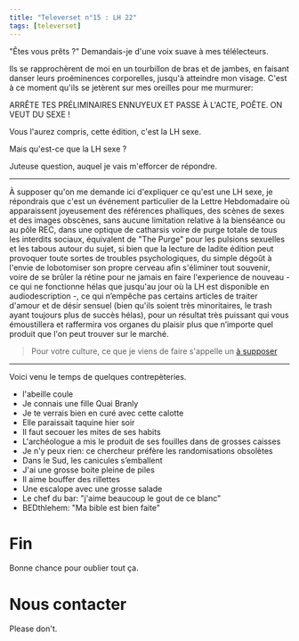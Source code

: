 ```yaml
---
title: "Televerset n°15 : LH 22"
tags: [televerset]
---
```



"Êtes vous prêts ?" Demandais-je d'une voix suave à mes télélecteurs.

Ils se rapprochèrent de moi en un tourbillon de bras et de jambes, en faisant danser leurs proéminences corporelles, jusqu'à atteindre mon visage. C'est à ce moment qu'ils se jetèrent sur mes oreilles pour me murmurer:

ARRÊTE TES PRÉLIMINAIRES ENNUYEUX ET PASSE À L'ACTE, POÊTE. ON VEUT DU SEXE !


Vous l'aurez compris, cette édition, c'est la LH sexe.

Mais qu'est-ce que la LH sexe ?

Juteuse question, auquel je vais m'efforcer de répondre.

---


À supposer qu'on me demande ici d'expliquer ce qu'est une LH sexe, je répondrais que c'est un événement particulier de la Lettre Hebdomadaire où apparaissent joyeusement des références phalliques, des scènes de sexes et des images obscènes, sans aucune limitation relative à la bienséance ou au pôle REC, dans une optique de catharsis voire de purge totale de tous les interdits sociaux, équivalent de "The Purge" pour les pulsions sexuelles et les tabous autour du sujet, si bien que la lecture de ladite édition peut provoquer toute sortes de troubles psychologiques, du simple dégoût à l'envie de lobotomiser son propre cerveau afin s'éliminer tout souvenir, voire de se brûler la rétine pour ne jamais en faire l'experience de nouveau - ce qui ne fonctionne hélas que jusqu'au jour où la LH est disponible en audiodescription -, ce qui n’empêche pas certains articles de traiter d'amour et de désir sensuel (bien qu'ils soient très minoritaires, le trash ayant toujours plus de succès hélas), pour un résultat très puissant qui vous émoustillera et raffermira vos organes du plaisir plus que n’importe quel produit que l'on peut trouver sur le marché.

> Pour votre culture, ce que je viens de faire s'appelle un [à supposer](oulipo.net/fr/contraintes/a-supposer)

---


Voici venu le temps de quelques contrepèteries.

- l'abeille coule
- Je connais une fille Quai Branly
- Je te verrais bien en curé avec cette calotte
- Elle paraissait taquine hier soir
- Il faut secouer les mites de ses habits
- L'archéologue a mis le produit de ses fouilles dans de grosses caisses
- Je n'y peux rien: ce chercheur préfère les randomisations obsolètes
- Dans le Sud, les canicules s’emballent
- J'ai une grosse boite pleine de piles
- Il aime bouffer des rillettes
- Une escalope avec une grosse salade
- Le chef du bar: "j'aime beaucoup le gout de ce blanc"
- BEDthlehem: "Ma bible est bien faite"


# Fin

Bonne chance pour oublier tout ça. 

# Nous contacter

Please don't.
